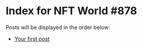 # Index for NFT World #878
Posts will be displayed in the order below:

- [Your first post](./001-first.md)

